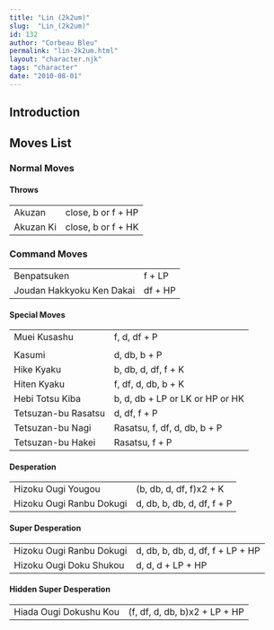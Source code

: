 ```yaml
---
title: "Lin (2k2um)"
slug:  "Lin_(2k2um)"
id: 132
author: "Corbeau Bleu"
permalink: "lin-2k2um.html"
layout: "character.njk"
tags: "character"
date: "2010-08-01"
---
```


## Introduction

## Moves List

### Normal Moves

#### Throws

|           |                    |
|-----------|--------------------|
| Akuzan    | close, b or f + HP |
| Akuzan Ki | close, b or f + HK |

### Command Moves

|                           |         |
|---------------------------|---------|
| Benpatsuken               | f + LP  |
| Joudan Hakkyoku Ken Dakai | df + HP |

#### Special Moves

|                     |                                 |
|---------------------|---------------------------------|
| Muei Kusashu        | f, d, df + P                    |
|                     |                                 |
| Kasumi              | d, db, b + P                    |
| Hike Kyaku          | b, db, d, df, f + K             |
| Hiten Kyaku         | f, df, d, db, b + K             |
| Hebi Totsu Kiba     | b, d, db + LP or LK or HP or HK |
| Tetsuzan-bu Rasatsu | d, df, f + P                    |
| Tetsuzan-bu Nagi    | Rasatsu, f, df, d, db, b + P    |
| Tetsuzan-bu Hakei   | Rasatsu, f + P                  |

#### Desperation

|                          |                            |
|--------------------------|----------------------------|
| Hizoku Ougi Yougou       | (b, db, d, df, f)x2 + K    |
| Hizoku Ougi Ranbu Dokugi | d, db, b, db, d, df, f + P |

#### Super Desperation

|                          |                                  |
|--------------------------|----------------------------------|
| Hizoku Ougi Ranbu Dokugi | d, db, b, db, d, df, f + LP + HP |
| Hizoku Ougi Doku Shukou  | d, d, d + LP + HP                |

#### Hidden Super Desperation

|                        |                               |
|------------------------|-------------------------------|
| Hiada Ougi Dokushu Kou | (f, df, d, db, b)x2 + LP + HP |
